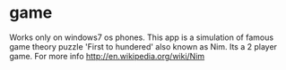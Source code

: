 game
====

Works only on windows7 os phones. This app is a simulation of famous game theory puzzle 'First to hundered' also known as Nim. Its a 2 player game.
For more info http://en.wikipedia.org/wiki/Nim
